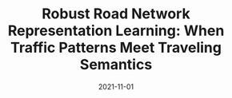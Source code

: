 ---
title: "Robust Road Network Representation Learning: When Traffic
Patterns Meet Traveling Semantics"
authors:
- Yile Chen
- Xiucheng Li
- Gao Cong
- admin
- Cheng Long
- Yiding Liu
- Arun Kumar Chandran
- Richard Ellison


publication_types: ["1"]
publication: In *ACM International Conference on Information and Knowledge Management (CIKM) 2021*
publication_short: In *ACM CIKM 2021*
date: "2021-11-01"



#tags:
#- Source Themes
featured: true

links:
url_pdf: 'papers/cikm21-rnr.pdf'


---